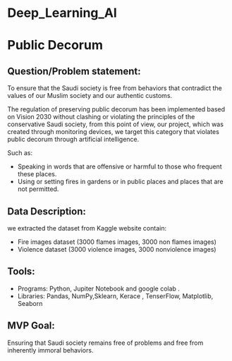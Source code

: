 # Deep_Learning_AI 

#    Public Decorum

## Question/Problem statement: 

To ensure that the Saudi society is free from behaviors that contradict the values of our Muslim society and our authentic customs.

The regulation of preserving public decorum has been implemented based on Vision 2030 without clashing or violating the principles of the conservative Saudi society, from this point of view, our project, which was created through monitoring devices, we target this category that violates public decorum through artificial intelligence.

Such as:
- 	Speaking in words that are offensive or harmful to those who frequent these places.
- 	Using or setting fires in gardens or in public places and places that are not permitted.


## Data Description: 
we extracted the dataset from Kaggle website contain:
- 	Fire images dataset (3000 flames images, 3000 non flames images)
-   Violence dataset (3000 violence images, 3000 nonviolence images)

## Tools: 

- Programs: Python, Jupiter Notebook and google colab .
- Libraries:  Pandas, NumPy,Sklearn, Kerace , TenserFlow, Matplotlib, Seaborn  

## MVP Goal: 
Ensuring that Saudi society remains free of problems and free from inherently immoral behaviors. 


